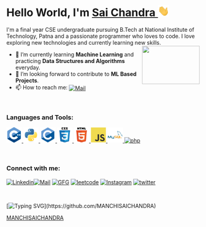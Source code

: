 <h1>Hello World, I'm <a  href="https://github.com/MANCHISAICHANDRA/">Sai Chandra </a> <img  src="https://raw.githubusercontent.com/ABSphreak/ABSphreak/master/gifs/Hi.gif" width="30px"></h1>

I'm a final year CSE undergraduate pursuing B.Tech at National Institute of Technology, Patna and a passionate programmer who loves to code. I love exploring new technologies and currently learning new skills. <br>
<img align='right' src="https://cdn.pixabay.com/photo/2020/05/09/21/43/hacker-5151533_1280.jpg" width="150" height="100">

- 🌱 I’m currently learning **Machine Learning** and practicing **Data Structures and Algorithms** everyday.<br>
- 💬 I’m looking forward to contribute to **ML Based Projects**.
- 📫 How to reach me: <a href="mailto::manchic.ug20.cse@nitp.ac.in" target="blank"><img align="center" src="https://cdn.pixabay.com/photo/2019/10/19/17/24/gmail-4561841_960_720.png" alt="Mail" height="30" width="40" /></a>

<br>

<h3 align="left">Languages and Tools:</h3>

<p align="left"> 
    
 <a href="https://www.w3schools.com/cpp/" target="_blank"> <img src="https://raw.githubusercontent.com/devicons/devicon/master/icons/cplusplus/cplusplus-original.svg" alt="cplusplus" width="40" height="40"/> </a><a href="https://www.python.org" target="_blank" rel="noreferrer"> <img src="https://raw.githubusercontent.com/devicons/devicon/master/icons/python/python-original.svg" alt="python" width="40" height="40"/> </a><a href="https://www.cprogramming.com/" target="_blank" rel="noreferrer"> <img src="https://raw.githubusercontent.com/devicons/devicon/master/icons/c/c-original.svg" alt="c" width="40" height="40"/> </a> <a href="https://www.w3schools.com/css/" target="_blank" rel="noreferrer"> <img src="https://raw.githubusercontent.com/devicons/devicon/master/icons/css3/css3-original-wordmark.svg" alt="css3" width="40" height="40"/> </a> <a href="https://www.w3.org/html/" target="_blank" rel="noreferrer"> <img src="https://raw.githubusercontent.com/devicons/devicon/master/icons/html5/html5-original-wordmark.svg" alt="html5" width="40" height="40"/> </a><a href="https://developer.mozilla.org/en-US/docs/Web/JavaScript" target="_blank" rel="noreferrer"> <img src="https://raw.githubusercontent.com/devicons/devicon/master/icons/javascript/javascript-original.svg" alt="javascript" width="40" height="40"/> </a> <a href="https://www.mysql.com/" target="_blank" rel="noreferrer"> <img src="https://raw.githubusercontent.com/devicons/devicon/master/icons/mysql/mysql-original-wordmark.svg" alt="mysql" width="40" height="40"/> </a> <a href="https://www.php.net/" target="_blank" rel="noreferrer"> <img src="https://upload.wikimedia.org/wikipedia/commons/thumb/2/27/PHP-logo.svg/2560px-PHP-logo.svg.png" alt="php" width="40" height="40"/> </a>  
      
</p>

<br>
<h3 align="left">Connect with me:</h3>
<p align="left">
<a href="https://www.linkedin.com/in/sai-chandra-389644202/" target="blank"><img align="center" src="https://raw.githubusercontent.com/rahuldkjain/github-profile-readme-generator/master/src/images/icons/Social/linked-in-alt.svg" alt="Linkedin" height="30" width="40" /></a><a href="mailto::manchic.ug20.cse@nitp.ac.in" target="blank"><img align="center" src="https://cdn.pixabay.com/photo/2019/10/19/17/24/gmail-4561841_960_720.png" alt="Mail" height="30" width="40" /></a>
<a href="https://auth.geeksforgeeks.org/user/saichan79p5" target="blank"><img align="center" src="https://raw.githubusercontent.com/rahuldkjain/github-profile-readme-generator/master/src/images/icons/Social/geeks-for-geeks.svg" alt="GFG" height="30" width="40" /></a>
<a href="https://www.leetcode.com/sai_chandra_5" target="blank"><img align="center" src="https://raw.githubusercontent.com/rahuldkjain/github-profile-readme-generator/master/src/images/icons/Social/leet-code.svg" alt="leetcode" height="30" width="40" /></a>
<a href="https://instagram.com/sai_chandra_5" target="blank"><img align="center" src="https://raw.githubusercontent.com/rahuldkjain/github-profile-readme-generator/master/src/images/icons/Social/instagram.svg" alt="Instagram" height="30" width="40" /></a>
<a href="https://twitter.com/Saichan60451231" target="blank"><img align="center" src="https://raw.githubusercontent.com/rahuldkjain/github-profile-readme-generator/master/src/images/icons/Social/twitter.svg" alt="twitter" height="30" width="40" /></a>
</p>
<br>

[![Typing SVG](https://readme-typing-svg.herokuapp.com/?lines=Thanks+For+Visiting....!!!&center=true&color="#000000")](https://github.com/MANCHISAICHANDRA)

[MANCHISAICHANDRA](https://github.com/MANCHISAICHANDRA)


<!--
**MANCHISAICHANDRA/MANCHISAICHANDRA** is a ✨ _special_ ✨ repository because its `README.md` (this file) appears on your GitHub profile.

Here are some ideas to get you started:

- 🔭 I’m currently working on ...
- 🌱 I’m currently learning ...
- 👯 I’m looking to collaborate on ...
- 🤔 I’m looking for help with ...
- 💬 Ask me about ...
- 📫 How to reach me: ...
- 😄 Pronouns: ...
- ⚡ Fun fact: ...
-->
